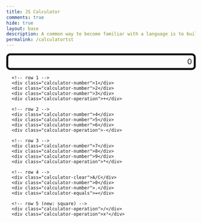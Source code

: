 ```yaml
---
title: JS Calculator
comments: true
hide: true
layout: base
description: A common way to become familiar with a language is to build a calculator.  This calculator shows off button with actions.
permalink: /calculatortst
---
```


<!-- Calculator with Square Function -->

<style>
  .calculator-output {
    grid-column: span 4;
    grid-row: span 1;
    border-radius: 10px;
    padding: 0.25em;
    font-size: 20px;
    border: 5px solid black;
    display: flex;
    justify-content: flex-end; /* Right justify result (Hack 0) */
    align-items: center;
  }
  canvas {
    filter: none;
  }
</style>

<div id="animation">
  <div class="calculator-container">
      <!-- result -->
      <div class="calculator-output" id="output">0</div>
      
      <!-- row 1 -->
      <div class="calculator-number">1</div>
      <div class="calculator-number">2</div>
      <div class="calculator-number">3</div>
      <div class="calculator-operation">+</div>
      
      <!-- row 2 -->
      <div class="calculator-number">4</div>
      <div class="calculator-number">5</div>
      <div class="calculator-number">6</div>
      <div class="calculator-operation">-</div>
      
      <!-- row 3 -->
      <div class="calculator-number">7</div>
      <div class="calculator-number">8</div>
      <div class="calculator-number">9</div>
      <div class="calculator-operation">*</div>
      
      <!-- row 4 -->
      <div class="calculator-clear">A/C</div>
      <div class="calculator-number">0</div>
      <div class="calculator-number">.</div>
      <div class="calculator-equals">=</div>

      <!-- row 5 (new: square) -->
      <div class="calculator-operation">/</div>
      <div class="calculator-operation">x²</div>
  </div>
</div>

<script>
var firstNumber = null;
var operator = null;
var nextReady = true;

const output = document.getElementById("output");
const numbers = document.querySelectorAll(".calculator-number");
const operations = document.querySelectorAll(".calculator-operation");
const clear = document.querySelectorAll(".calculator-clear");
const equals = document.querySelectorAll(".calculator-equals");

// Number buttons listener
numbers.forEach(button => {
  button.addEventListener("click", () => number(button.textContent));
});

function number(value) {
  if (value !== ".") {
    if (nextReady) {
      output.innerHTML = value;
      if (value !== "0") nextReady = false;
    } else {
      output.innerHTML += value;
    }
  } else {
    if (output.innerHTML.indexOf(".") === -1) {
      output.innerHTML += value;
      nextReady = false;
    }
  }
}

// Operation buttons listener
operations.forEach(button => {
  button.addEventListener("click", () => operation(button.textContent));
});

function operation(choice) {
  if (choice === "x²") {   // Square operation (Hack 3 extended)
    let num = parseFloat(output.innerHTML);
    output.innerHTML = (num * num).toString();
    firstNumber = null;
    nextReady = true;
    return;
  }

  if (firstNumber === null) {
    firstNumber = parseFloat(output.innerHTML);
    nextReady = true;
    operator = choice;
    return;
  }
  firstNumber = calculate(firstNumber, parseFloat(output.innerHTML));
  operator = choice;
  output.innerHTML = firstNumber.toString();
  nextReady = true;
}

function calculate(first, second) {
  switch (operator) {
    case "+": return first + second;
    case "-": return first - second;
    case "*": return first * second;
    case "/": return second !== 0 ? first / second : "Error";
    default: return first;
  }
}

equals.forEach(button => {
  button.addEventListener("click", () => equal());
});

function equal() {
  firstNumber = calculate(firstNumber, parseFloat(output.innerHTML));
  output.innerHTML = firstNumber.toString();
  nextReady = true;
}

clear.forEach(button => {
  button.addEventListener("click", () => clearCalc());
});

function clearCalc() {
  firstNumber = null;
  operator = null;
  output.innerHTML = "0";
  nextReady = true;
}
</script>

